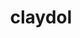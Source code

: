 ---
id: 344
title: claydol
types: [ground,psychic]
image: https://raw.githubusercontent.com/PokeAPI/sprites/master/sprites/pokemon/344.png
---